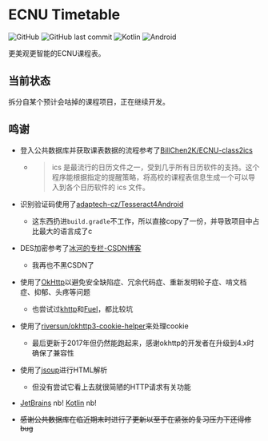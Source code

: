 # ECNU Timetable

![GitHub](https://img.shields.io/github/license/CCXXXI/ecnu-timetable)
![GitHub last commit](https://img.shields.io/github/last-commit/CCXXXI/ecnu-timetable)
![Kotlin](https://img.shields.io/badge/Kotlin-1.5.10-D022B6?logo=kotlin&logoColor=D022B6)
![Android](https://img.shields.io/badge/Android-8.0%2B-3DDC84?logo=android&logoColor=3DDC84)

更美观更智能的ECNU课程表。

## 当前状态

拆分自某个预计会咕掉的课程项目，正在继续开发。

## 鸣谢

* 登入公共数据库并获取课表数据的流程参考了[BillChen2K/ECNU-class2ics](https://github.com/BillChen2K/ECNU-class2ics)

  * > ics 是最流行的日历文件之一，受到几乎所有日历软件的支持。这个程序能根据指定的提醒策略，将高校的课程表信息生成一个可以导入到各个日历软件的 ics 文件。

* 识别验证码使用了[adaptech-cz/Tesseract4Android](https://github.com/adaptech-cz/Tesseract4Android)

  * 这东西扔进`build.gradle`不工作，所以直接copy了一份，并导致项目中占比最大的语言成了c

* DES加密参考了[冰河的专栏-CSDN博客](https://blog.csdn.net/l1028386804/article/details/50196061)

  * 我再也不黑CSDN了

* 使用了[OkHttp](https://square.github.io/okhttp/)以避免安全缺陷症、冗余代码症、重新发明轮子症、啃文档症、抑郁、头疼等问题

  * 也尝试过[khttp](https://github.com/ascclemens/khttp)和[Fuel](https://github.com/kittinunf/fuel)，都比较坑

* 使用了[riversun/okhttp3-cookie-helper](https://github.com/riversun/okhttp3-cookie-helper)来处理cookie

  * 最后更新于2017年但仍然能跑起来，感谢okhttp的开发者在升级到4.x时确保了兼容性

* 使用了[jsoup](https://jsoup.org/)进行HTML解析

  * 但没有尝试它看上去就很简陋的HTTP请求有关功能

* [JetBrains](https://www.jetbrains.com/) nb! [Kotlin](https://kotlinlang.org/) nb!

* <del>感谢公共数据库在临近期末时进行了更新以至于在紧张的复习压力下还得修bug</del>

